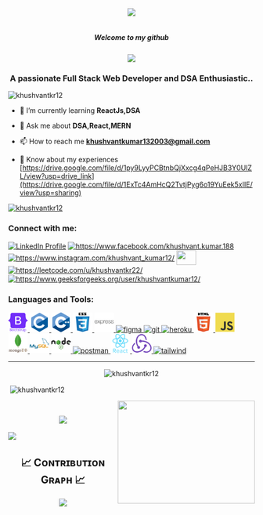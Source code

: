 <h1 align="center">
<img src="https://readme-typing-svg.demolab.com/?font=Righteous&size=40&pause=1000&color=F736BF&background=FF234300&center=true&vCenter=true&random=true&width=500&height=70&lines=Hi+There!%F0%9F%91%8B;I'm+Khushvant kumar+👨‍💻"/>

  <p align="center">
  <h5 align="center">Welcome to my github</h5>
  <p align="center">
    <img align="center" src="https://user-images.githubusercontent.com/74038190/225813708-98b745f2-7d22-48cf-9150-083f1b00d6c9.gif">
  </p>
  
</h1>
<h3 align="center">A passionate Full Stack Web Developer and DSA Enthusiastic..</h3>
<p align="left"> <img src="https://komarev.com/ghpvc/?username=khushvantkr12&label=Profile%20views&color=0e75b6&style=flat" alt="khushvantkr12" /> </p>



- 🌱 I’m currently learning **ReactJs,DSA**

- 💬 Ask me about **DSA,React,MERN**

- 📫 How to reach me **khushvantkumar132003@gmail.com**

- 📄 Know about my experiences [https://drive.google.com/file/d/1py9LyyPCBtnbQjXxcg4qPeHJB3Y0UlZL/view?usp=drive_link](https://drive.google.com/file/d/1ExTc4AmHcQ2TvtjPyg6o19YuEek5xIIE/view?usp=sharing)

<p align="left"> <a href="https://github.com/ryo-ma/github-profile-trophy"><img src="https://github-profile-trophy.vercel.app/?username=khushvantkr12" alt="khushvantkr12" /></a> </p>

<h3 align="left">Connect with me:</h3>
<p align="left">
  
<a href="https://www.linkedin.com/in/khushvant-kumar-53124a225" target="_blank">
  <img align="center" src="https://raw.githubusercontent.com/rahuldkjain/github-profile-readme-generator/master/src/images/icons/Social/linked-in-alt.svg" alt="LinkedIn Profile" height="30" width="40" /></a>
<a href="https://www.facebook.com/khushvant.kumar.188" target="blank"><img align="center" src="https://raw.githubusercontent.com/rahuldkjain/github-profile-readme-generator/master/src/images/icons/Social/facebook.svg" alt="https://www.facebook.com/khushvant.kumar.188" height="30" width="40" /></a>
<a href="https://www.instagram.com/khushvant_kumar12/" target="blank"><img align="center" src="https://raw.githubusercontent.com/rahuldkjain/github-profile-readme-generator/master/src/images/icons/Social/instagram.svg" alt="https://www.instagram.com/khushvant_kumar12/" height="30" width="40" /></a>
<a href="https://www.codechef.com/users/khushvant1132" target="blank"><img align="center" src="https://cdn.jsdelivr.net/npm/simple-icons@3.1.0/icons/codechef.svg" alt="" height="30" width="40" background="pink" /></a>
<a href="https://leetcode.com/u/khushvantkr13/" target="blank"><img align="center" src="https://raw.githubusercontent.com/rahuldkjain/github-profile-readme-generator/master/src/images/icons/Social/leet-code.svg" alt="https://leetcode.com/u/khushvantkr22/" height="30" width="40" /></a>
<a href="https://www.geeksforgeeks.org/user/khushvantkumar12/" target="blank"><img align="center" src="https://raw.githubusercontent.com/rahuldkjain/github-profile-readme-generator/master/src/images/icons/Social/geeks-for-geeks.svg" alt="https://www.geeksforgeeks.org/user/khushvantkumar12/" height="30" width="40" /></a>
</p>

<h3 align="left">Languages and Tools:</h3>
<p align="left"> <a href="https://getbootstrap.com" target="_blank" rel="noreferrer"> <img src="https://raw.githubusercontent.com/devicons/devicon/master/icons/bootstrap/bootstrap-plain-wordmark.svg" alt="bootstrap" width="40" height="40"/> </a> <a href="https://www.cprogramming.com/" target="_blank" rel="noreferrer"> <img src="https://raw.githubusercontent.com/devicons/devicon/master/icons/c/c-original.svg" alt="c" width="40" height="40"/> </a> <a href="https://www.w3schools.com/cpp/" target="_blank" rel="noreferrer"> <img src="https://raw.githubusercontent.com/devicons/devicon/master/icons/cplusplus/cplusplus-original.svg" alt="cplusplus" width="40" height="40"/> </a> <a href="https://www.w3schools.com/css/" target="_blank" rel="noreferrer"> <img src="https://raw.githubusercontent.com/devicons/devicon/master/icons/css3/css3-original-wordmark.svg" alt="css3" width="40" height="40"/> </a> <a href="https://expressjs.com" target="_blank" rel="noreferrer"> <img src="https://raw.githubusercontent.com/devicons/devicon/master/icons/express/express-original-wordmark.svg" alt="express" width="40" height="40"/> </a> <a href="https://www.figma.com/" target="_blank" rel="noreferrer"> <img src="https://www.vectorlogo.zone/logos/figma/figma-icon.svg" alt="figma" width="40" height="40"/> </a> <a href="https://git-scm.com/" target="_blank" rel="noreferrer"> <img src="https://www.vectorlogo.zone/logos/git-scm/git-scm-icon.svg" alt="git" width="40" height="40"/> </a> <a href="https://heroku.com" target="_blank" rel="noreferrer"> <img src="https://www.vectorlogo.zone/logos/heroku/heroku-icon.svg" alt="heroku" width="40" height="40"/> </a> <a href="https://www.w3.org/html/" target="_blank" rel="noreferrer"> <img src="https://raw.githubusercontent.com/devicons/devicon/master/icons/html5/html5-original-wordmark.svg" alt="html5" width="40" height="40"/> </a> <a href="https://developer.mozilla.org/en-US/docs/Web/JavaScript" target="_blank" rel="noreferrer"> <img src="https://raw.githubusercontent.com/devicons/devicon/master/icons/javascript/javascript-original.svg" alt="javascript" width="40" height="40"/> </a> <a href="https://www.mongodb.com/" target="_blank" rel="noreferrer"> <img src="https://raw.githubusercontent.com/devicons/devicon/master/icons/mongodb/mongodb-original-wordmark.svg" alt="mongodb" width="40" height="40"/> </a> <a href="https://www.mysql.com/" target="_blank" rel="noreferrer"> <img src="https://raw.githubusercontent.com/devicons/devicon/master/icons/mysql/mysql-original-wordmark.svg" alt="mysql" width="40" height="40"/> </a> <a href="https://nodejs.org" target="_blank" rel="noreferrer"> <img src="https://raw.githubusercontent.com/devicons/devicon/master/icons/nodejs/nodejs-original-wordmark.svg" alt="nodejs" width="40" height="40"/> </a> <a href="https://postman.com" target="_blank" rel="noreferrer"> <img src="https://www.vectorlogo.zone/logos/getpostman/getpostman-icon.svg" alt="postman" width="40" height="40"/> </a> <a href="https://reactjs.org/" target="_blank" rel="noreferrer"> <img src="https://raw.githubusercontent.com/devicons/devicon/master/icons/react/react-original-wordmark.svg" alt="react" width="40" height="40"/> </a> <a href="https://redux.js.org" target="_blank" rel="noreferrer"> <img src="https://raw.githubusercontent.com/devicons/devicon/master/icons/redux/redux-original.svg" alt="redux" width="40" height="40"/> </a> <a href="https://tailwindcss.com/" target="_blank" rel="noreferrer"> <img src="https://www.vectorlogo.zone/logos/tailwindcss/tailwindcss-icon.svg" alt="tailwind" width="40" height="40"/> </a> </p>


---

<p align="center"><img align="center" src="https://github-readme-stats.vercel.app/api/top-langs?username=khushvantkr12&show_icons=true&locale=en&layout=compact" alt="khushvantkr12" width="400" /></p>

<p>&nbsp;<img align="center" src="https://github-readme-stats.vercel.app/api?username=khushvantkr12&show_icons=true&locale=en" alt="khushvantkr12" /></p>
<img align="right" width="280px" height="210px" src="https://i.giphy.com/media/LMcB8XospGZO8UQq87/giphy.webp">



<!--Contact Section--> 

<div align="center">
</div>
<br/>
<p align="center">
  <img src="https://github.com/Abhishek5165/Abhishek5165/blob/main/git.avif"/>
</p>

![](https://quotes-github-readme.vercel.app/api?type=horizontal&theme=radical)
<!--Contribution Graph-->
<h2 align="center">📈 Cᴏɴᴛʀɪʙᴜᴛɪᴏɴ Gʀᴀᴘʜ 📈</h2>
<div align="center">
    <img src="https://github-readme-activity-graph.vercel.app/graph?username=khushvantkr12&bg_color=220a28&&color=ffffff&line=c56a90&point=ffeb95&area=false&hide_border=false" border-radius="15">
</div>


